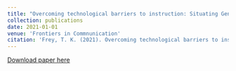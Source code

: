 ```yaml
---
title: "Overcoming technological barriers to instruction: Situating Gen Z students as reverse mentors"
collection: publications
date: 2021-01-01
venue: 'Frontiers in Commnunication'
citation: 'Frey, T. K. (2021). Overcoming technological barriers to instruction: Situating Gen Z students as reverse mentors. <i>Frontiers in Communication: Culture and Communication, 6</i>, 1-3. https://doi.org/10.3389/fcomm.2021.630899'
---
```


[Download paper here](http://tkodyfrey.github.io/files/TechBarriers.pdf)
